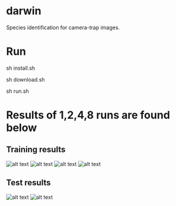 # darwin

Species identification for camera-trap images.


# Run

sh install.sh

sh download.sh

sh run.sh

# Results of 1,2,4,8 runs are found below

## Training results

![alt text](https://github.com/cedricidsai/darwin/blob/main/plots/montecarlo_1.png?raw=true "training results on 1 image per species")
![alt text](https://github.com/cedricidsai/darwin/blob/main/plots/montecarlo_2.png?raw=true "training results on 2 image per species")
![alt text](https://github.com/cedricidsai/darwin/blob/main/plots/montecarlo_4.png?raw=true "training results on 4 image per species")
![alt text](https://github.com/cedricidsai/darwin/blob/main/plots/montecarlo_8.png?raw=true "training results on 8 image per species")

## Test results

![alt text](https://github.com/cedricidsai/darwin/blob/main/plots/matrix.png?raw=true "mean test results")
![alt text](https://github.com/cedricidsai/darwin/blob/main/plots/species.png?raw=true "test results on species")

